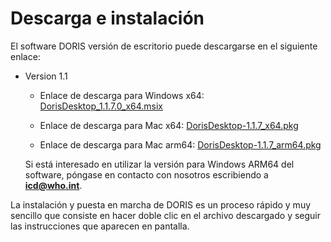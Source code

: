 # Descarga e instalación

El software DORIS versión de escritorio puede descargarse en el siguiente enlace:

- Version 1.1 
	- Enlace de descarga para Windows x64: [DorisDesktop\_1.1.7.0\_x64.msix](https://icdcdn.who.int/doris/DorisDesktop_1.1.7.0_x64.msix)
	
	- Enlace de descarga para Mac x64: [DorisDesktop-1.1.7\_x64.pkg](https://icdcdn.who.int/doris/DorisDesktop-1.1.7_x64.pkg)
	- Enlace de descarga para Mac arm64: [DorisDesktop-1.1.7\_arm64.pkg](https://icdcdn.who.int/doris/DorisDesktop-1.1.7_arm64.pkg)


	Si está interesado en utilizar la versión para Windows ARM64 del software, póngase en contacto con nosotros escribiendo a **icd@who.int**.



La instalación y puesta en marcha de DORIS es un proceso rápido y muy sencillo que consiste en hacer doble clic en el archivo descargado y seguir las instrucciones que aparecen en pantalla. 

